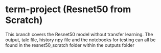 # term-project (Resnet50 from Scratch)

This branch covers the Resnet50 model without transfer learning. The output, talc file, history npy file and the notebooks for testing can all be found in the resnet50_scratch folder within the outputs folder
